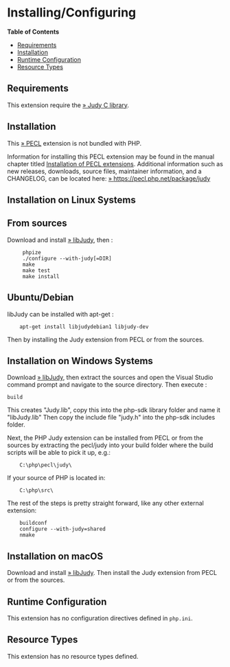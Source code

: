Installing/Configuring
======================

**Table of Contents**

-   [Requirements](/judy/setup.html#Requirements)
-   [Installation](/judy/setup.html#Installation)
-   [Runtime Configuration](/judy/setup.html#Runtime%20Configuration)
-   [Resource Types](/judy/setup.html#Resource%20Types)

Requirements
------------

This extension require the
<a href="http://judy.sourceforge.net" class="link external">» Judy C library</a>.

Installation
------------

This <a href="https://pecl.php.net/" class="link external">» PECL</a>
extension is not bundled with PHP.

Information for installing this PECL extension may be found in the
manual chapter titled
<a href="/install/pecl.html" class="link">Installation of PECL extensions</a>.
Additional information such as new releases, downloads, source files,
maintainer information, and a CHANGELOG, can be located here:
<a href="https://pecl.php.net/package/judy" class="link external">» https://pecl.php.net/package/judy</a>

Installation on Linux Systems
-----------------------------

From sources
------------

Download and install
<a href="http://judy.sourceforge.net" class="link external">» libJudy</a>,
then :

         phpize
         ./configure --with-judy[=DIR]
         make
         make test
         make install
        

Ubuntu/Debian
-------------

libJudy can be installed with apt-get :

        apt-get install libjudydebian1 libjudy-dev
        

Then by installing the Judy extension from PECL or from the sources.

Installation on Windows Systems
-------------------------------

Download
<a href="http://judy.sourceforge.net" class="link external">» libJudy</a>,
then extract the sources and open the Visual Studio command prompt and
navigate to the source directory. Then execute :

    build

This creates "Judy.lib", copy this into the php-sdk library folder and
name it "libJudy.lib" Then copy the include file "judy.h" into the
php-sdk includes folder.

Next, the PHP Judy extension can be installed from PECL or from the
sources by extracting the pecl/judy into your build folder where the
build scripts will be able to pick it up, e.g.:

        C:\php\pecl\judy\
       

If your source of PHP is located in:

        C:\php\src\
       

The rest of the steps is pretty straight forward, like any other
external extension:

        buildconf
        configure --with-judy=shared
        nmake
       

Installation on macOS
---------------------

Download and install
<a href="http://judy.sourceforge.net" class="link external">» libJudy</a>.
Then install the Judy extension from PECL or from the sources.

Runtime Configuration
---------------------

This extension has no configuration directives defined in `php.ini`.

Resource Types
--------------

This extension has no resource types defined.
